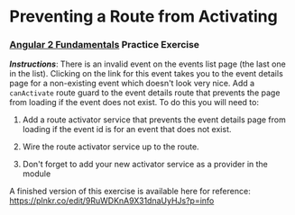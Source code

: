 # Preventing a Route from Activating
### [Angular 2 Fundamentals](https://app.pluralsight.com/courses/angular2-fundamentals) Practice Exercise

**_Instructions_**: There is an invalid event on the events list page (the last one in the list). Clicking
on the link for this event takes you to the event details page for a non-existing event which doesn't look
very nice. Add a `canActivate` route guard to the event details route that prevents the page from loading 
if the event does not exist. To do this you will need to:

1. Add a route activator service that prevents the event details page from loading if the event id is 
   for an event that does not exist.

1. Wire the route activator service up to the route.

1. Don't forget to add your new activator service as a provider in the module

A finished version of this exercise is available here for reference: https://plnkr.co/edit/9RuWDKnA9X31dnaUyHJs?p=info
